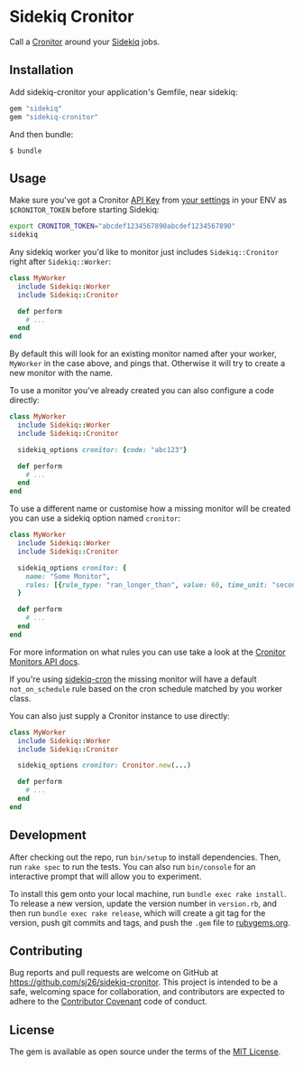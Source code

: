 # Sidekiq Cronitor

Call a [Cronitor](https://cronitor.io) around your [Sidekiq](https://sidekiq.org) jobs.

## Installation

Add sidekiq-cronitor your application's Gemfile, near sidekiq:

```ruby
gem "sidekiq"
gem "sidekiq-cronitor"
```

And then bundle:

    $ bundle

## Usage

Make sure you've got a Cronitor [API Key](https://cronitor.io/docs/api-overview) from [your settings](https://cronitor.io/settings) in your ENV as `$CRONITOR_TOKEN` before starting Sidekiq:

```sh
export CRONITOR_TOKEN="abcdef1234567890abcdef1234567890"
sidekiq
```

Any sidekiq worker you'd like to monitor just includes `Sidekiq::Cronitor` right after `Sidekiq::Worker`:

```ruby
class MyWorker
  include Sidekiq::Worker
  include Sidekiq::Cronitor

  def perform
    # ...
  end
end
```

By default this will look for an existing monitor named after your worker, `MyWorker` in the case above, and pings that. Otherwise it will try to create a new monitor with the name.

To use a monitor you've already created you can also configure a code directly:

```ruby
class MyWorker
  include Sidekiq::Worker
  include Sidekiq::Cronitor

  sidekiq_options cronitor: {code: "abc123"}

  def perform
    # ...
  end
end
```

To use a different name or customise how a missing monitor will be created you can use a sidekiq option named `cronitor`:

```ruby
class MyWorker
  include Sidekiq::Worker
  include Sidekiq::Cronitor

  sidekiq_options cronitor: {
    name: "Some Monitor",
    rules: [{rule_type: "ran_longer_than", value: 60, time_unit: "seconds"}]
  }

  def perform
    # ...
  end
end
```

For more information on what rules you can use take a look at the [Cronitor Monitors API docs](https://cronitor.io/docs/monitor-api).

If you're using [sidekiq-cron](https://github.com/ondrejbartas/sidekiq-cron) the missing monitor will have a default `not_on_schedule` rule based on the cron schedule matched by you worker class.

You can also just supply a Cronitor instance to use directly:

```ruby
class MyWorker
  include Sidekiq::Worker
  include Sidekiq::Cronitor

  sidekiq_options cronitor: Cronitor.new(...)

  def perform
    # ...
  end
end
```

## Development

After checking out the repo, run `bin/setup` to install dependencies. Then, run `rake spec` to run the tests. You can also run `bin/console` for an interactive prompt that will allow you to experiment.

To install this gem onto your local machine, run `bundle exec rake install`. To release a new version, update the version number in `version.rb`, and then run `bundle exec rake release`, which will create a git tag for the version, push git commits and tags, and push the `.gem` file to [rubygems.org](https://rubygems.org).

## Contributing

Bug reports and pull requests are welcome on GitHub at https://github.com/sj26/sidekiq-cronitor. This project is intended to be a safe, welcoming space for collaboration, and contributors are expected to adhere to the [Contributor Covenant](http://contributor-covenant.org) code of conduct.

## License

The gem is available as open source under the terms of the [MIT License](https://opensource.org/licenses/MIT).
